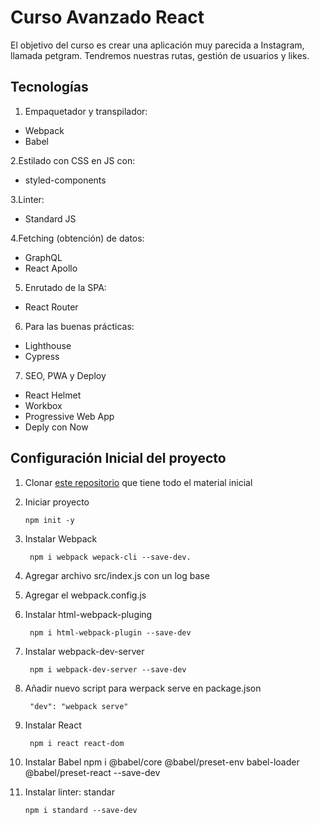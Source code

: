 # Curso Avanzado React

El objetivo del curso es crear una aplicación muy parecida a Instagram, llamada petgram. Tendremos nuestras rutas, gestión de usuarios y likes.

## Tecnologías

1. Empaquetador y transpilador:
- Webpack
- Babel

2.Estilado con CSS en JS con:
- styled-components

3.Linter:
- Standard JS

4.Fetching (obtención) de datos:
- GraphQL
- React Apollo

5. Enrutado de la SPA:
- React Router

6. Para las buenas prácticas:
- Lighthouse
- Cypress

7. SEO, PWA y Deploy
- React Helmet
- Workbox
- Progressive Web App
- Deply con Now

## Configuración Inicial del proyecto

1. Clonar [este repositorio](https://github.com/midudev/curso-platzi-react-avanzado) que tiene todo el material inicial

2. Iniciar proyecto

       npm init -y

3. Instalar Webpack

        npm i webpack wepack-cli --save-dev.

4. Agregar archivo src/index.js con un log base

5. Agregar el webpack.config.js

6. Instalar html-webpack-pluging 

        npm i html-webpack-plugin --save-dev

6. Instalar webpack-dev-server

        npm i webpack-dev-server --save-dev

7. Añadir nuevo script para werpack serve en package.json

        "dev": "webpack serve"

8. Instalar React 

        npm i react react-dom

9. Instalar Babel
        npm i @babel/core @babel/preset-env babel-loader @babel/preset-react --save-dev

10. Instalar linter: standar

        npm i standard --save-dev